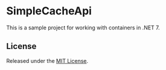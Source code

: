 ﻿# SimpleCacheApi

This is a sample project for working with containers in .NET 7.

## License

Released under the [MIT License](http://rnelson.mit-license.org).